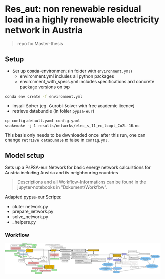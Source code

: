 # Res_aut: non renewable residual load in a highly renewable electricity network in Austria 
> repo for Master-thesis

## Setup
- Set up conda-environment (in folder with `environment.yml`)
  - environment.yml includes all python packages
  - environment_with_specs.yml includes specifications and concrete package versions on top
```bash
conda env create -f environment.yml
```


- Install Solver (eg. Gurobi-Solver with free academic licence)
- retrieve databundle (in folder `pypsa-eur`)
~~~
cp config.default.yaml config.yaml
snakemake -j 1 results/networks/elec_s_11_ec_lcopt_Co2L-1H.nc
~~~
This basis only needs to be downloaded once, after this run, one can change `retrieve databundle` to false in `config.yml`.

## Model setup
Sets up a PsPSA-eur Network for basic energy network calculations for Austria including Austria and its neighbouring countries.

> Descriptions and all Workflow-Informations can be found in the jupyter-notebooks in "Dokument/Workflow". 

Adapted pypsa-eur Scripts:
- cluter network.py
- prepare_network.py
- solve_network.py
- _helpers.py

### Workflow 
![Workflow](Dokument/Workflow/Workflow_Flussdiagramm.png)
